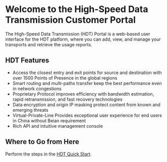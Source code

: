 # Welcome to the High-Speed Data Transmission Customer Portal
The High-Speed Data Transmission (HDT) Portal is a web-based user interface for the HDT platform, where you can add, view, and manage your transports and retrieve the usage reports.

## HDT Features
- Access the closest entry and exit points for source and destination with over 1500 Points of Presence in the global regions
- Smart routing and multi-paths transfer keep the best performance even in network congestions
- Proprietary Protocol improves efficiency with bandwidth estimation, rapid retransmission, and fast recovery technologies
- Data encryption and origin IP masking protect content from known and emerging threats
- Virtual-Private-Line Provides exceptional user experience for end users in China without Beian requirement
- Rich API and intuitive management console

## Where to Go from Here
Perform the steps in the [HDT Quick Start](</docs/getting-started.md>).
